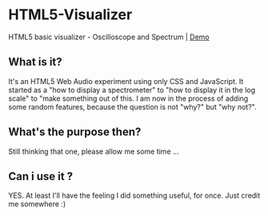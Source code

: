 # HTML5-Visualizer
HTML5 basic visualizer - Oscilloscope and Spectrum | [Demo](http://solarliner.github.io/HTML5-Visualizer/)

## What is it?
It's an HTML5 Web Audio experiment using only CSS and JavaScript. It started as a "how to display a spectrometer" to "how to display it in the log scale" to "make something out of this.
I am now in the process of adding some random features, because the question is not "why?" but "why not?".

## What's the purpose then?
Still thinking that one, please allow me some time ...

## Can i use it ?
YES. At least I'll have the feeling I did something useful, for once. Just credit me somewhere :)
